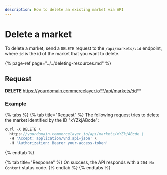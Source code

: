 ```yaml
---
description: How to delete an existing market via API
---
```


# Delete a market

To delete a market, send a `DELETE` request to the `/api/markets/:id` endpoint, where `id` is the id of the market that you want to delete.

{% page-ref page="../../deleting-resources.md" %}

## Request

**DELETE** https://yourdomain.commercelayer.io**/api/markets/:id**

### Example

{% tabs %}
{% tab title="Request" %}
The following request tries to delete the market identified by the ID "xYZkjABcde":

```javascript
curl -X DELETE \
  https://yourdomain.commercelayer.io/api/markets/xYZkjABcde \
  -H 'Accept: application/vnd.api+json' \
  -H 'Authorization: Bearer your-access-token'
```
{% endtab %}

{% tab title="Response" %}
On success, the API responds with a `204 No Content` status code.
{% endtab %}
{% endtabs %}

